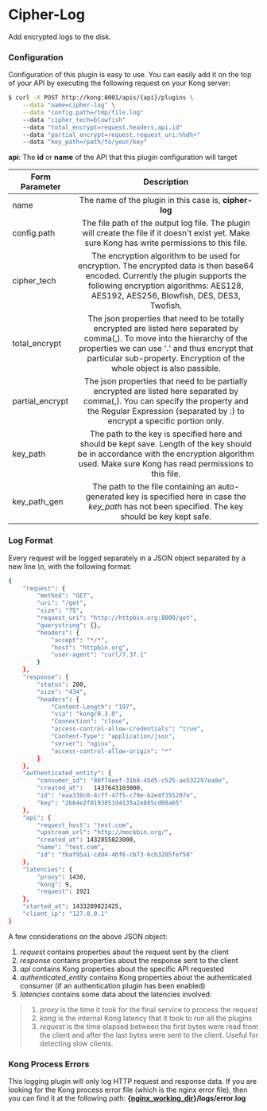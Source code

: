 # Cipher-Log #

Add encrypted logs to the disk.

### Configuration

Configuration of this plugin is easy to use. You can easily add it on the top of your API by executing the following request on your Kong server:

```sh
$ curl -X POST http://kong:8001/apis/{api}/plugins \
    --data "name=cipher-log" \
    --data "config.path=/tmp/file.log"
    --data "cipher_tech=blowfish"
    --data "total_encrypt=request.headers,api.id"
    --data "partial_encrypt=request.request_uri:%%d%+"
    --data "key_path=/path/to/your/key"
```
**api**: The **id** or **name** of the API that this plugin configuration will target

| Form Parameter| Description           | 
| ------------- |:-------------:| 
| name          | The name of the plugin in this case is, **cipher-log** | 
| config.path   | The file path of the output log file. The plugin will create the file if it doesn't exist yet. Make sure Kong has write permissions to this file.      |  
| cipher_tech | The encryption algorithm to be used for encryption. The encrypted data is then base64 encoded. Currently the plugin supports the following encryption algorithms: AES128, AES192, AES256, Blowfish, DES, DES3, Twofish.|
| total_encrypt | The json properties that need to be totally encrypted are listed here separated by comma(,). To move into the hierarchy of the properties we can use '.' and thus encrypt that particular sub-property. Encryption of the whole object is also passible. |
| partial_encrypt | The json properties that need to be partially encrypted are listed here separated by comma(,). You can specify the property and the Regular Expression (separated by :) to encrypt a specific portion only.|
| key_path | The path to the key is specified here and should be kept save. Length of the key should be in accordance with the encryption algorithm used.  Make sure Kong has read permissions to this file.|
| key_path_gen | The path to the file containing an auto-generated key is specified here in case the *key_path* has not been specified. The key should be key kept safe.|

### Log Format

Every request will be logged separately in a JSON object separated by a new line *\n*, with the following format:

```sh
{
    "request": {
        "method": "GET",
        "uri": "/get",
        "size": "75",
        "request_uri": "http://httpbin.org:8000/get",
        "querystring": {},
        "headers": {
            "accept": "*/*",
            "host": "httpbin.org",
            "user-agent": "curl/7.37.1"
        }
    },
    "response": {
        "status": 200,
        "size": "434",
        "headers": {
            "Content-Length": "197",
            "via": "kong/0.3.0",
            "Connection": "close",
            "access-control-allow-credentials": "true",
            "Content-Type": "application/json",
            "server": "nginx",
            "access-control-allow-origin": "*"
        }
    },
    "authenticated_entity": {
        "consumer_id": "80f74eef-31b8-45d5-c525-ae532297ea8e",
        "created_at":   1437643103000,
        "id": "eaa330c0-4cff-47f5-c79e-b2e4f355207e",
        "key": "2b64e2f0193851d4135a2e885cd08a65"
    },
    "api": {
        "request_host": "test.com",
        "upstream_url": "http://mockbin.org/",
        "created_at": 1432855823000,
        "name": "test.com",
        "id": "fbaf95a1-cd04-4bf6-cb73-6cb3285fef58"
    },
    "latencies": {
        "proxy": 1430,
        "kong": 9,
        "request": 1921
    },
    "started_at": 1433209822425,
    "client_ip": "127.0.0.1"
}
```
A few considerations on the above JSON object:

1. *request* contains properties about the request sent by the client
2. *response* contains properties about the response sent to the client
3. *api* contains Kong properties about the specific API requested
4. *authenticated_entity* contains Kong properties about the authenticated consumer (if an authentication plugin has been enabled)
5. *latencies* contains some data about the latencies involved:
> 1. *proxy* is the time it took for the final service to process the request
> 2. *kong* is the internal Kong latency that it took to run all the plugins
> 3. *request* is the time elapsed between the first bytes were read from the client and after the last bytes were sent to the client. Useful for detecting slow clients.

### Kong Process Errors

This logging plugin will only log HTTP request and response data. If you are looking for the Kong process error file (which is the nginx error file), then you can find it at the following path: **{[nginx_working_dir](https://getkong.org/docs/0.8.x/configuration/#nginx_working_dir)}/logs/error.log**